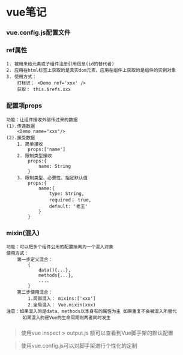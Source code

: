# vue笔记

### vue.config.js配置文件

### ref属性
    1. 被用来给元素或子组件注册引用信息(id的替代者)
    2. 应用在html标签上获取的是真实dom元素，应用在组件上获取的是组件的实例对象
    3. 使用方式：
        打标识： <Demo ref='xxx' />
        获取： this.$refs.xxx

### 配置项props
    功能：让组件接收外部传过来的数据
    (1).传递数据
        <Demo name="xxx"/>
    (2).接受数据
        1. 简单接收
            props:['name']
        2. 限制类型接收
            props:{
                name: String
            }
        3. 限制类型、必要性、指定默认值
            props:{
                name:{
                    type: String,
                    required； true,
                    default: '老王'
                }
            }

### mixin(混入)
    功能：可以把多个组件公用的配置抽离为一个混入对象
    使用方式：
        第一步定义混合：
            {
                data(){...},
                methods{...},
                ....
            }
        第二步使用混合：
            1.局部混入： mixins:['xxx']
            2.全局混入： Vue.mixin(xxx)
    注意：如果混入的是data、methods以本身有的属性为主 如果重复不会被混入所替代
          如果混入的是Vue的生命周期则两者同时发生

###

> 使用vue inspect > output.js 额可以查看到Vue脚手架的默认配置

> 使用vue.config.js可以对脚手架进行个性化的定制